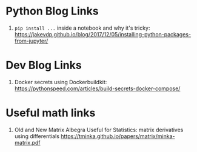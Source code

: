 # Python Blog Links
1. `pip install ...` inside a notebook and why it's tricky: https://jakevdp.github.io/blog/2017/12/05/installing-python-packages-from-jupyter/

# Dev Blog Links
1. Docker secrets using Dockerbuildkit: https://pythonspeed.com/articles/build-secrets-docker-compose/

# Useful math links
1. Old and New Matrix Albegra Useful for Statistics: matrix derivatives using differentials
https://tminka.github.io/papers/matrix/minka-matrix.pdf

